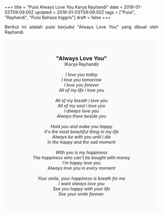 +++
title = "Puisi Always Love You Karya Rayhandi"
date = 2019-01-03T09:09:00Z
updated = 2019-01-03T09:09:00Z
tags = ["Puisi", "Rayhandi", "Puisi Bahasa Inggris"]
draft = false
+++

<div dir="ltr" style="text-align: left;" trbidi="on"><div style="text-align: justify;">Berikut ini adalah puisi berjudul "Always Love You" yang dibuat oleh Rayhandi.</div><br /><div style="background: #FAFAFA; font-size: 14px; height: auto; margin: 0 auto; padding: 50px; text-align: center; width: auto;"><span style="font-size: 18px;"><b>"Always Love You"</b></span><br />(Karya Rayhandi)<br /><br /><i>I love you today<br />I love you tomorrow<br />I love you forever<br />All of my life i love you<br /><br />All of my breath i love you<br />All of my soul i love you<br />I always love you<br />Always there beside you<br /><br />Hold you and make you happy<br />It's the most beautiful thing in my life<br />Always be with you until i die<br />In the happy and the sad moment<br /><br />With you is my happiness<br />The happiness who can't be bought with money<br />I'm happy love you<br />Always love you in every moment<br /><br />Your smile, your happiness is breath for me<br />I want always love you<br />See you happy with your life<br />See your smile forever.</i> </div></div>
